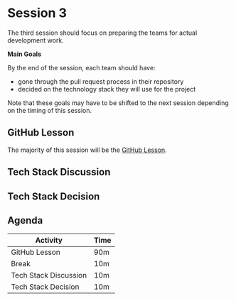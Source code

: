 # Session 3
The third session should focus on preparing the teams for actual development work.

**Main Goals**

By the end of the session, each team should have:

- gone through the pull request process in their repository
- decided on the technology stack they will use for the project

Note that these goals may have to be shifted to the next session depending on the timing of this session.

## GitHub Lesson
The majority of this session will be the [GitHub Lesson](../GitHubLesson/README.md).

## Tech Stack Discussion

## Tech Stack Decision


## Agenda

| Activity | Time |
|-|-|
| GitHub Lesson | 90m |
| Break | 10m |
| Tech Stack Discussion | 10m |
| Tech Stack Decision | 10m |
